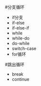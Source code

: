 #分支循环

* if分支
* if-else
* if-else-if
* while
* while-do
* do-while
* switch-case
* for循环

#跳出循环
* break 
* continue

